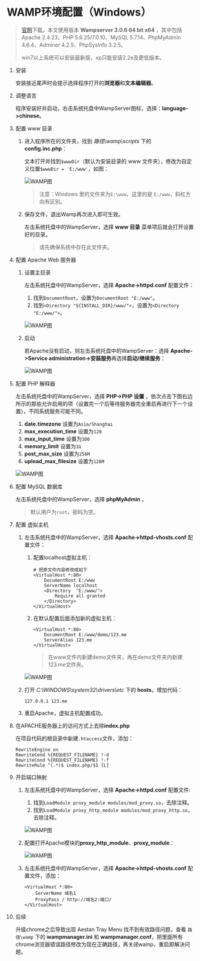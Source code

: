 # WAMP环境配置（Windows）

>[官网](http://www.wampserver.com)下载。本文使用版本 **Wampserver 3.0.6 64 bit x64** ，其中包括Apache 2.4.23、PHP 5.6.25/7.0.10、MySQL 5.7.14、PhpMyAdmin 4.6.4、Adminer 4.2.5、PhpSysInfo 3.2.5。
>
>win7以上系统可以安装最新版，xp只能安装2.2e及更低版本。
	
1. 安装

	安装接近尾声时会提示选择程序打开的**浏览器**和**文本编辑器**。
2. 调整语言

	程序安装好并启动，右击系统托盘中WampServer图标，选择：**language->chinese**。
3. 配置 www 目录

	1. 进入程序所在的文件夹，找到 *路径\wamp\scripts* 下的 **config.inc.php**：

	    文本打开并找到`$wwwDir`（默认为安装目录的 www 文件夹），修改为自定义位置`$wwwDir = 'E:/www'`，如图：

	    ![WAMP图](./images/1.png)
	
	    >注意：Windows 里的文件夹为`E:\www`，这里的是 `E:/www`，斜杠方向有区别。
	2. 保存文件，退出Wamp再次进入即可生效。
	
	    左击系统托盘中的WampServer，选择 **www 目录** 菜单项后就会打开设置好的目录。

	    >请先确保系统中存在此文件夹。
4. 配置 Apache Web 服务器

	1. 设置主目录

	    左击系统托盘中的WampServer，选择 **Apache->httpd.conf** 配置文件：

	    1. 找到`DocumentRoot`，设置为`DocumentRoot "E:/www"`。
	    2. 找到`<Directory "${INSTALL_DIR}/www/">`，设置为`<Directory "E:/www/">`。

	    ![WAMP图](./images/2.png)
	2. 启动

        若Apache没有启动，则左击系统托盘中的WampServer：选择 **Apache->Service administration->安装服务**再选择**启动/继续服务**：

        ![WAMP图](./images/5.png)
5. 配置 PHP 解释器

    左击系统托盘中的WampServer，选择 **PHP->PHP 设置** ，依次点击下图右边所示的那些允许启用的项（设置完一个后等待服务器完全重启再进行下一个设置），不同系统服务可能不同。

    1. **date.timezone** 设置为`Asia/Shanghai`
    2. **max_execution_time** 设置为`120`
    3. **max_input_time** 设置为`300`
    4. **memory_limit** 设置为`1G`
    5. **post_max_size** 设置为`256M`
    6. **upload_max_filesize** 设置为`128M`

    ![WAMP图](./images/3.png)
6. 配置 MySQL 数据库

	左击系统托盘中的WampServer，选择 **phpMyAdmin** 。

	>默认用户为`root`，密码为空。
7. 配置 虚拟主机
	1. 左击系统托盘中的WampServer，选择 **Apache->httpd-vhosts.conf** 配置文件：

        1. 配置localhost虚拟主机：

            ```text
            # 把原文件内容修改成如下
            <VirtualHost *:80>
                DocumentRoot E:/www
                ServerName localhost
                <Directory  "E:/www/">
                    Require all granted
                </Directory>
            </VirtualHost>
		    ```
		2. 在默认配置后面添加新的虚拟主机：

            ```text
            <VirtualHost *:80>
                DocumentRoot E:/www/demo/123.me
                ServerAlias 123.me
            </VirtualHost>
            ```
		
		    >在www文件内新建demo文件夹，再在demo文件夹内新建123.me文件夹。

        ![WAMP图](./images/4.png)
	2. 打开 *C:\WINDOWS\system32\drivers\etc* 下的 **hosts**，增加代码：

		```text
		127.0.0.1 123.me
		```
	3. 重启Apache，虚拟主机配置成功。
8. 在APACHE服务器上的访问方式上去除**index.php**

    在项目代码的根目录中新建`.htaccess`文件，添加：

    ```text
    RewriteEngine on
    RewriteCond %{REQUEST_FILENAME} !-d
    RewriteCond %{REQUEST_FILENAME} !-f
    RewriteRule ^(.*)$ index.php/$1 [L]
    ```
9. 开启端口映射

    1. 左击系统托盘中的WampServer，选择 **Apache->httpd.conf** 配置文件:

        1. 找到`LoadModule proxy_module modules/mod_proxy.so`，去除注释。
        2. 找到`LoadModule proxy_http_module modules/mod_proxy_http.so`，去除注释。

        ![WAMP图](./images/6.png)
    2. 配置打开Apache模块的**proxy_http_module**、**proxy_module**：

        ![WAMP图](./images/7.png)
    3. 左击系统托盘中的WampServer，选择 **Apache->httpd-vhosts.conf** 配置文件，添加：

        ```test
        <VirtualHost *:80>
            ServerName 域名1
            ProxyPass / http://域名2:端口/
        </VirtualHost>
        ```
10. 后续

	升级chrome之后导致出现 Aestan Tray Menu 找不到有效路径问题，查看 `路径\wamp` 下的 **wampmanager.ini** 和 **wampmanager.conf**，把里面所有chrome浏览器错误路径修改为现在正确路径，再关闭wamp，重启即解决问题。
